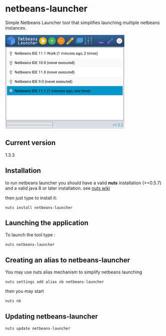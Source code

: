 # netbeans-launcher

Simple Netbeans Launcher tool that simplifies launching multiple netbeans instances.
 
![install-log-example](docs/img/nb-launcher-1.2.2.png)


## Current version
1.3.3

## Installation
to run netbeans launcher you should have a valid **nuts** installation (>=0.5.7)  and a valid java 8 or later installation.
see [nuts wiki](https://github.com/thevpc/nuts/wiki)

then just type to install it:

```
nuts install netbeans-launcher
```

## Launching the application
To launch the tool  type :
```
nuts netbeans-launcher
```

## Creating an alias to netbeans-launcher
You may use nuts alias mechanism to simplify netbeans launching
```
nuts settings add alias nb netbeans-launcher
```

then you may start

```
nuts nb
```

## Updating netbeans-launcher

```
nuts update netbeans-launcher
```